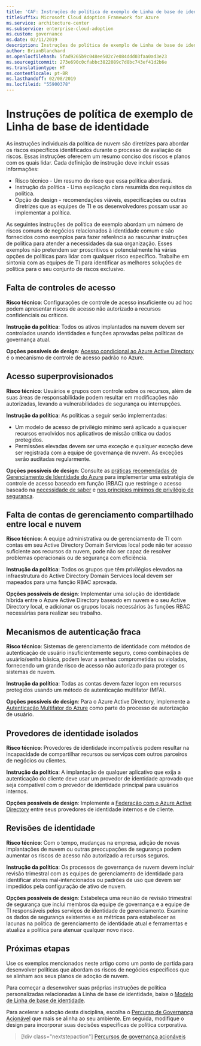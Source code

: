 ```yaml
---
title: 'CAF: Instruções de política de exemplo de Linha de base de identidade'
titleSuffix: Microsoft Cloud Adoption Framework for Azure
ms.service: architecture-center
ms.subservice: enterprise-cloud-adoption
ms.custom: governance
ms.date: 02/11/2019
description: Instruções de política de exemplo de Linha de base de identidade
author: BrianBlanchard
ms.openlocfilehash: 5fad9265b9c048ee502c7e084ddd03faa0ad3e23
ms.sourcegitcommit: 273e690c0cfabbc3822089c7d8bc743ef41d2b6e
ms.translationtype: HT
ms.contentlocale: pt-BR
ms.lasthandoff: 02/08/2019
ms.locfileid: "55900378"
---
```

# <a name="identity-baseline-sample-policy-statements"></a>Instruções de política de exemplo de Linha de base de identidade

As instruções individuais da política de nuvem são diretrizes para abordar os riscos específicos identificados durante o processo de avaliação de riscos. Essas instruções oferecem um resumo conciso dos riscos e planos com os quais lidar. Cada definição de instrução deve incluir essas informações:

- Risco técnico - Um resumo do risco que essa política abordará.
- Instrução da política - Uma explicação clara resumida dos requisitos da política.
- Opção de design - recomendações viáveis, especificações ou outras diretrizes que as equipes de TI e os desenvolvedores possam usar ao implementar a política.

As seguintes instruções de política de exemplo abordam um número de riscos comuns de negócios relacionados à identidade comum e são fornecidos como exemplos para fazer referência ao rascunhar instruções de política para atender a necessidades da sua organização. Esses exemplos não pretendem ser proscritivos e potencialmente há várias opções de políticas para lidar com qualquer risco específico. Trabalhe em sintonia com as equipes de TI para identificar as melhores soluções de política para o seu conjunto de riscos exclusivo.

## <a name="lack-of-access-controls"></a>Falta de controles de acesso

**Risco técnico**: Configurações de controle de acesso insuficiente ou ad hoc podem apresentar riscos de acesso não autorizado a recursos confidenciais ou críticos.

**Instrução da política**: Todos os ativos implantados na nuvem devem ser controlados usando identidades e funções aprovadas pelas políticas de governança atual.

**Opções possíveis de design**: [Acesso condicional ao Azure Active Directory](/azure/active-directory/conditional-access/overview) é o mecanismo de controle de acesso padrão no Azure.

## <a name="overprovisioned-access"></a>Acesso superprovisionados

**Risco técnico**: Usuários e grupos com controle sobre os recursos, além de suas áreas de responsabilidade podem resultar em modificações não autorizadas, levando a vulnerabilidades de segurança ou interrupções.

**Instrução da política**: As políticas a seguir serão implementadas:

- Um modelo de acesso de privilégio mínimo será aplicado a quaisquer recursos envolvidos nos aplicativos de missão crítica ou dados protegidos.
- Permissões elevadas devem ser uma exceção e qualquer exceção deve ser registrada com a equipe de governança de nuvem. As exceções serão auditadas regularmente.

**Opções possíveis de design**: Consulte as [práticas recomendadas de Gerenciamento de Identidade do Azure](/azure/security/azure-security-identity-management-best-practices) para implementar uma estratégia de controle de acesso baseado em função (RBAC) que restringe o acesso baseado na [necessidade de saber](https://wikipedia.org/wiki/Need_to_know) e [nos princípios mínimos de privilégio de segurança](https://wikipedia.org/wiki/Principle_of_least_privilege).

## <a name="lack-of-shared-management-accounts-between-on-premises-and-the-cloud"></a>Falta de contas de gerenciamento compartilhado entre local e nuvem

**Risco técnico**: A equipe administrativa ou de gerenciamento de TI com contas em seu Active Directory Domain Services local pode não ter acesso suficiente aos recursos da nuvem, pode não ser capaz de resolver problemas operacionais ou de segurança com eficiência.

**Instrução da política**: Todos os grupos que têm privilégios elevados na infraestrutura do Active Directory Domain Services local devem ser mapeados para uma função RBAC aprovada.

**Opções possíveis de design**: Implementar uma solução de identidade híbrida entre o Azure Active Directory baseado em nuvem e o seu Active Directory local, e adicionar os grupos locais necessários às funções RBAC necessárias para realizar seu trabalho.

## <a name="weak-authentication-mechanisms"></a>Mecanismos de autenticação fraca

**Risco técnico**: Sistemas de gerenciamento de identidade com métodos de autenticação de usuário insuficientemente seguro, como combinações de usuário/senha básica, podem levar a senhas comprometidas ou violadas, fornecendo um grande risco de acesso não autorizado para proteger os sistemas de nuvem.

**Instrução da política**: Todas as contas devem fazer logon em recursos protegidos usando um método de autenticação multifator (MFA).

**Opções possíveis de design**: Para o Azure Active Directory, implemente a [Autenticação Multifator do Azure](/azure/active-directory/authentication/concept-mfa-howitworks) como parte do processo de autorização de usuário.

## <a name="isolated-identity-providers"></a>Provedores de identidade isolados

**Risco técnico**: Provedores de identidade incompatíveis podem resultar na incapacidade de compartilhar recursos ou serviços com outros parceiros de negócios ou clientes.

**Instrução da política**: A implantação de qualquer aplicativo que exija a autenticação do cliente deve usar um provedor de identidade aprovado que seja compatível com o provedor de identidade principal para usuários internos.

**Opções possíveis de design**: Implemente a [Federação com o Azure Active Directory](/azure/active-directory/hybrid/whatis-fed) entre seus provedores de identidade internos e de cliente.

## <a name="identity-reviews"></a>Revisões de identidade

**Risco técnico**: Com o tempo, mudanças na empresa, adição de novas implantações de nuvem ou outras preocupações de segurança podem aumentar os riscos de acesso não autorizado a recursos seguros.

**Instrução da política**: Os processos de governança de nuvem devem incluir revisão trimestral com as equipes de gerenciamento de identidade para identificar atores mal-intencionados ou padrões de uso que devem ser impedidos pela configuração de ativo de nuvem.

**Opções possíveis de design**: Estabeleça uma reunião de revisão trimestral de segurança que inclui membros da equipe de governança e a equipe de TI responsáveis pelos serviços de identidade de gerenciamento. Examine os dados de segurança existentes e as métricas para estabelecer as lacunas na política de gerenciamento de identidade atual e ferramentas e atualiza a política para atenuar qualquer novo risco.

## <a name="next-steps"></a>Próximas etapas

Use os exemplos mencionados neste artigo como um ponto de partida para desenvolver políticas que abordam os riscos de negócios específicos que se alinham aos seus planos de adoção de nuvem.

Para começar a desenvolver suas próprias instruções de política personalizadas relacionadas à Linha de base de identidade, baixe o [Modelo de Linha de base de identidade](template.md).

Para acelerar a adoção desta disciplina, escolha o [Percurso de Governança Acionável](../journeys/overview.md) que mais se alinha ao seu ambiente. Em seguida, modifique o design para incorporar suas decisões específicas de política corporativa.

> [!div class="nextstepaction"]
> [Percursos de governança acionáveis](../journeys/overview.md)